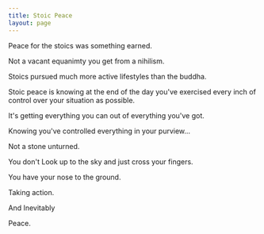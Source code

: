 ```yaml
---
title: Stoic Peace
layout: page
---
```


Peace for the stoics was something earned.

Not a vacant equanimty you get from a nihilism.

Stoics pursued much more active lifestyles than the buddha.

Stoic peace is knowing at the end of the day you've exercised every inch of
control over your situation as possible.

It's getting everything you can out of everything you've got.

Knowing you've controlled everything in your purview...

Not a stone unturned.

You don't Look up to the sky and just cross your fingers.

You have your nose to the ground.

Taking action.

And Inevitably

Peace. 